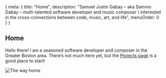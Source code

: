 <route>
{ meta: {
  title: "Home",
  description: "Samuel Justin Gabay – aka Sammo Gabay – multi-talented software developer and music composer \
interested in the cross-connections between code, music, art, and life",
  menuOrder: 0
} }
</route>

## Home

Hello there! I am a seasoned software developer and composer in the Greater Boston area. There’s not much here yet, but the [Projects page](/projects) is a good place to start!

![The way home](VITE__ASSETS_BASE_URL/the-way-home.png)
